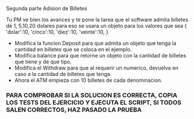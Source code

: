 
 Segunda parte Adision de Billetes

 Tu PM ve bien los avances y te pone la tarea que el software admita billetes de 1, 5,10,20 dolares
 para eso se usara un objeto para los valores que sea
 {
    'dolar':10,
    'cinco':10,
    'diez':10,
    'veinte':10,
 }


 - Modifica la funcion Deposit para que admita un objeto que tenga la cantidad en billetes que se coloca en el ejemplo.
 - Modifica balance para que retorne un objeto con la cantidad de billetes que tiene y de que tipo.
 - Modifica el Withdraw para que al requerir un  numerico, devuelva en caso a la cantidad de billetes que tenga. 
 - Ahora el ATM empieza con 10 billetes de cada denominacion.


### **PARA COMPROBAR SI LA SOLUCION ES CORRECTA, COPIA LOS TESTS DEL EJERCICIO Y EJECUTA EL SCRIPT, SI TODOS SALEN CORRECTOS, HAZ PASADO LA PRUEBA**